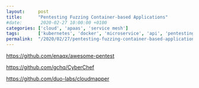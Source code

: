 ```yaml
---
layout:     post
title:      "Pentesting Fuzzing Container-based Applications"
#date:       2020-02-27 10:00:00 +0100
categories: ['cloud', 'apaas', 'service mesh'] 
tags:       ['kubernetes', 'docker', 'microservice', 'api', 'pentesting','fuzzing']
permalink:  "/2020/02/27/pentesting-fuzzing-container-based-applications"
---
```


https://github.com/enaqx/awesome-pentest


https://github.com/gchq/CyberChef


https://github.com/duo-labs/cloudmapper

<!-- more -->